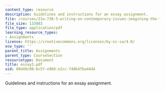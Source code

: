 ```yaml
---
content_type: resource
description: Guidelines and instructions for an essay assignment.
file: /courses/21w-730-5-writing-on-contemporary-issues-imagining-the-future-fall-2007/80d49c006c57e968e2ccf40b4fba44d4_essay3.pdf
file_size: 133083
file_type: application/pdf
learning_resource_types:
- Assignments
license: https://creativecommons.org/licenses/by-nc-sa/4.0/
ocw_type: ''
parent_title: Assignments
parent_type: CourseSection
resourcetype: Document
title: essay3.pdf
uid: 80d49c00-6c57-e968-e2cc-f40b4fba44d4
---
```

Guidelines and instructions for an essay assignment.